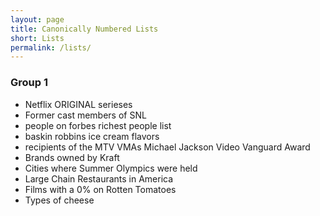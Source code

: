 ```yaml
---
layout: page
title: Canonically Numbered Lists
short: Lists
permalink: /lists/
---
```


### Group 1

- Netflix ORIGINAL serieses
- Former cast members of SNL
- people on forbes richest people list
- baskin robbins ice cream flavors
- recipients of the MTV VMAs Michael Jackson Video Vanguard Award
- Brands owned by Kraft
- Cities where Summer Olympics were held
- Large Chain Restaurants in America
- Films with a 0% on Rotten Tomatoes
- Types of cheese

